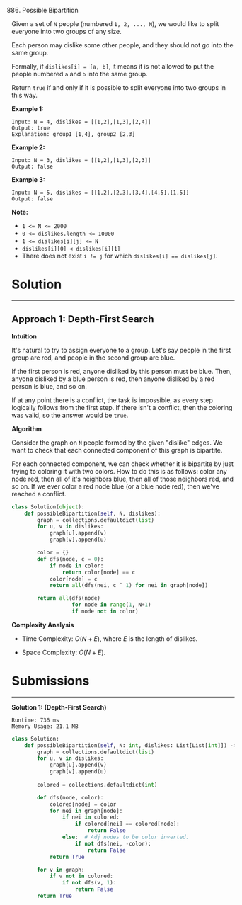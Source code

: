 886. Possible Bipartition

Given a set of `N` people (numbered `1, 2, ..., N`), we would like to split everyone into two groups of any size.

Each person may dislike some other people, and they should not go into the same group. 

Formally, if `dislikes[i] = [a, b]`, it means it is not allowed to put the people numbered `a` and `b` into the same group.

Return `true` if and only if it is possible to split everyone into two groups in this way.

 

**Example 1:**
```
Input: N = 4, dislikes = [[1,2],[1,3],[2,4]]
Output: true
Explanation: group1 [1,4], group2 [2,3]
```

**Example 2:**
```
Input: N = 3, dislikes = [[1,2],[1,3],[2,3]]
Output: false
```

**Example 3:**
```
Input: N = 5, dislikes = [[1,2],[2,3],[3,4],[4,5],[1,5]]
Output: false
```

**Note:**

* `1 <= N <= 2000`
* `0 <= dislikes.length <= 10000`
* `1 <= dislikes[i][j] <= N`
* `dislikes[i][0] < dislikes[i][1]`
* There does not exist `i != j` for which `dislikes[i] == dislikes[j]`.

# Solution
---
## Approach 1: Depth-First Search
**Intuition**

It's natural to try to assign everyone to a group. Let's say people in the first group are red, and people in the second group are blue.

If the first person is red, anyone disliked by this person must be blue. Then, anyone disliked by a blue person is red, then anyone disliked by a red person is blue, and so on.

If at any point there is a conflict, the task is impossible, as every step logically follows from the first step. If there isn't a conflict, then the coloring was valid, so the answer would be `true`.

**Algorithm**

Consider the graph on `N` people formed by the given "dislike" edges. We want to check that each connected component of this graph is bipartite.

For each connected component, we can check whether it is bipartite by just trying to coloring it with two colors. How to do this is as follows: color any node red, then all of it's neighbors blue, then all of those neighbors red, and so on. If we ever color a red node blue (or a blue node red), then we've reached a conflict.

```python
class Solution(object):
    def possibleBipartition(self, N, dislikes):
        graph = collections.defaultdict(list)
        for u, v in dislikes:
            graph[u].append(v)
            graph[v].append(u)

        color = {}
        def dfs(node, c = 0):
            if node in color:
                return color[node] == c
            color[node] = c
            return all(dfs(nei, c ^ 1) for nei in graph[node])

        return all(dfs(node)
                   for node in range(1, N+1)
                   if node not in color)
```

**Complexity Analysis**

* Time Complexity: $O(N + E)$, where $E$ is the length of dislikes.

* Space Complexity: $O(N + E)$.

# Submissions
---
**Solution 1: (Depth-First Search)**
```
Runtime: 736 ms
Memory Usage: 21.1 MB
```
```python
class Solution:
    def possibleBipartition(self, N: int, dislikes: List[List[int]]) -> bool:
        graph = collections.defaultdict(list)
        for u, v in dislikes:
            graph[u].append(v)
            graph[v].append(u)
            
        colored = collections.defaultdict(int)

        def dfs(node, color):
            colored[node] = color
            for nei in graph[node]:
                if nei in colored:
                    if colored[nei] == colored[node]:
                        return False
                else:  # Adj nodes to be color inverted.
                    if not dfs(nei, -color):
                        return False
            return True

        for v in graph:
            if v not in colored:
                if not dfs(v, 1):
                    return False
        return True
```